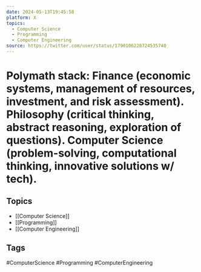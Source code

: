 ```yaml
---
date: 2024-05-13T19:45:58
platform: X
topics:
  - Computer Science
  - Programming
  - Computer Engineering
source: https://twitter.com/user/status/1790106228724535740
---
```

# Polymath stack: Finance (economic systems, management of resources, investment, and risk assessment). Philosophy (critical thinking, abstract reasoning, exploration of questions). Computer Science (problem-solving, computational thinking, innovative solutions w/ tech).

## Topics
- [[Computer Science]]
- [[Programming]]
- [[Computer Engineering]]

## Tags
#ComputerScience #Programming #ComputerEngineering